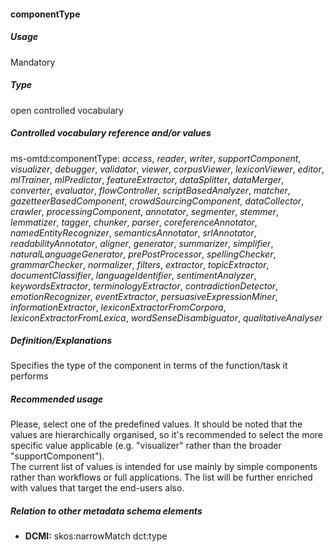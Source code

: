 #### componentType
##### Usage
Mandatory
##### Type
open controlled vocabulary
##### Controlled vocabulary reference and/or values
ms-omtd:componentType: _access_, _reader_, _writer_, _supportComponent_, _visualizer_, _debugger_, _validator_, _viewer_, _corpusViewer_, _lexiconViewer_, _editor_, _mlTrainer_, _mlPredictor_, _featureExtractor_, _dataSplitter_, _dataMerger_, _converter_, _evaluator_, _flowController_, _scriptBasedAnalyzer_, _matcher_, _gazetteerBasedComponent_, _crowdSourcingComponent_, _dataCollector_, _crawler_, _processingComponent_, _annotator_, _segmenter_, _stemmer_, _lemmatizer_, _tagger_, _chunker_, _parser_, _coreferenceAnnotator_, _namedEntityRecognizer_, _semanticsAnnotator_, _srlAnnotator_, _readabilityAnnotator_, _aligner_, _generator_, _summarizer_, _simplifier_, _naturalLanguageGenerator_, _prePostProcessor_, _spellingChecker_, _grammarChecker_, _normalizer_, _filters_, _extractor_, _topicExtractor_, _documentClassifier_, _languageIdentifier_, _sentimentAnalyzer_, _keywordsExtractor_, _terminologyExtractor_, _contradictionDetector_, _emotionRecognizer_, _eventExtractor_, _persuasiveExpressionMiner_, _informationExtractor_, _lexiconExtractorFromCorpora_, _lexiconExtractorFromLexica_, _wordSenseDisambiguator_, _qualitativeAnalyser_
##### Definition/Explanations
Specifies the type of the component in terms of the function/task it performs
##### Recommended usage
Please, select one of the predefined values. It should be noted that the values are hierarchically organised, so it's recommended to select the more specific value applicable (e.g. "visualizer" rather than the broader "supportComponent").  
The current list of values is intended for use mainly by simple components rather than workflows or full applications. The list will be further enriched with values that target the end-users also.
##### Relation to other metadata schema elements
* **DCMI:** skos:narrowMatch dct:type
